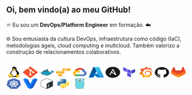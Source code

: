 ## Oi, bem vindo(a) ao meu GitHub!

♾️ Eu sou um **DevOps/Platform Engineer** em formação. ☁️

🌐 Sou entusiasta da cultura DevOps, infraestrutura como código (IaC), metodologias ágeis, cloud computing e multcloud. Também valorizo a construção de relacionamentos colaborativos.
  
<div style="display: inline_block"><br>

  <img align="center" alt="Diego-Linux" height="30" width="40" src="https://raw.githubusercontent.com/devicons/devicon/master/icons/linux/linux-original.svg">
  <img align="center" alt="Diego-Git" height="30" width="40" src="https://raw.githubusercontent.com/devicons/devicon/master/icons/git/git-original.svg">
  <img align="center" alt="Diego-Docker" height="30" width="40" src="https://raw.githubusercontent.com/devicons/devicon/master/icons/docker/docker-original.svg">
  <img align="center" alt="Diego-AWS" height="30" width="40" src="https://raw.githubusercontent.com/devicons/devicon/master/icons/amazonwebservices/amazonwebservices-original.svg">
  <img align="center" alt="Diego-AWS" height="30" width="40" src="https://raw.githubusercontent.com/devicons/devicon/master/icons/googlecloud/googlecloud-original.svg">
  <img align="center" alt="Diego-AWS" height="30" width="40" src="https://raw.githubusercontent.com/devicons/devicon/master/icons/azure/azure-original.svg">
  <img align="center" alt="Diego-Ansible" height="30" width="40" src="https://raw.githubusercontent.com/devicons/devicon/master/icons/ansible/ansible-original.svg">
  <img align="center" alt="Diego-Terraform" height="30" width="40" src="https://raw.githubusercontent.com/devicons/devicon/master/icons/terraform/terraform-original.svg">
  <img align="center" alt="Diego-Grafana" height="30" width="40" src="https://raw.githubusercontent.com/devicons/devicon/master/icons/grafana/grafana-original.svg">
  <img align="center" alt="Diego-GitHub" height="30" width="40" src="https://raw.githubusercontent.com/devicons/devicon/master/icons/github/github-original.svg">
  <img align="center" alt="Diego-GitLab" height="30" width="40" src="https://raw.githubusercontent.com/devicons/devicon/master/icons/gitlab/gitlab-original.svg">
  <img align="center" alt="Diego-kubernetes" height="30" width="40" src="https://raw.githubusercontent.com/devicons/devicon/master/icons/kubernetes/kubernetes-plain.svg">
  <img align="center" alt="Diego-Vagrant" height="30" width="40" src="https://raw.githubusercontent.com/devicons/devicon/master/icons/vagrant/vagrant-original.svg">
  <img align="center" alt="Diego-Bash" height="30" width="40" src="https://raw.githubusercontent.com/devicons/devicon/master/icons/bash/bash-original.svg">
  <img align="center" alt="Diego-Python" height="30" width="40" src="https://raw.githubusercontent.com/devicons/devicon/master/icons/python/python-original.svg">
  <img align="center" alt="Diego-Go" height="30" width="40" src="https://raw.githubusercontent.com/devicons/devicon/master/icons/go/go-original.svg">

</div>
